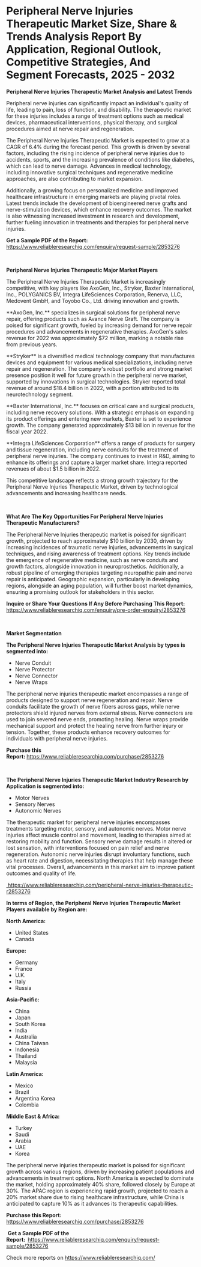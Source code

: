 <p><h1>Peripheral Nerve Injuries Therapeutic Market Size, Share & Trends Analysis Report By Application, Regional Outlook, Competitive Strategies, And Segment Forecasts, 2025 - 2032</h1></p><p><strong>Peripheral Nerve Injuries Therapeutic Market Analysis and Latest Trends</strong></p>
<p><p>Peripheral nerve injuries can significantly impact an individual's quality of life, leading to pain, loss of function, and disability. The therapeutic market for these injuries includes a range of treatment options such as medical devices, pharmaceutical interventions, physical therapy, and surgical procedures aimed at nerve repair and regeneration. </p><p>The Peripheral Nerve Injuries Therapeutic Market is expected to grow at a CAGR of 6.4% during the forecast period. This growth is driven by several factors, including the rising incidence of peripheral nerve injuries due to accidents, sports, and the increasing prevalence of conditions like diabetes, which can lead to nerve damage. Advances in medical technology, including innovative surgical techniques and regenerative medicine approaches, are also contributing to market expansion. </p><p>Additionally, a growing focus on personalized medicine and improved healthcare infrastructure in emerging markets are playing pivotal roles. Latest trends include the development of bioengineered nerve grafts and nerve-stimulation devices, which enhance recovery outcomes. The market is also witnessing increased investment in research and development, further fueling innovation in treatments and therapies for peripheral nerve injuries.</p></p>
<p><strong>Get a Sample PDF of the Report:&nbsp;</strong> <a href="https://www.reliableresearchiq.com/enquiry/request-sample/2853276?utm_campaign=2318&utm_medium=2&utm_source=Github&utm_content=ia&utm_term=11032025&utm_id=peripheral-nerve-injuries-therapeutic">https://www.reliableresearchiq.com/enquiry/request-sample/2853276</a></p>
<p>&nbsp;</p>
<p><strong>Peripheral Nerve Injuries Therapeutic Major Market Players</strong></p>
<p><p>The Peripheral Nerve Injuries Therapeutic Market is increasingly competitive, with key players like AxoGen, Inc., Stryker, Baxter International, Inc., POLYGANICS BV, Integra LifeSciences Corporation, Renerva, LLC, Medovent GmbH, and Toyobo Co., Ltd. driving innovation and growth.</p><p>**AxoGen, Inc.** specializes in surgical solutions for peripheral nerve repair, offering products such as Avance Nerve Graft. The company is poised for significant growth, fueled by increasing demand for nerve repair procedures and advancements in regenerative therapies. AxoGen's sales revenue for 2022 was approximately $72 million, marking a notable rise from previous years.</p><p>**Stryker** is a diversified medical technology company that manufactures devices and equipment for various medical specializations, including nerve repair and regeneration. The company's robust portfolio and strong market presence position it well for future growth in the peripheral nerve market, supported by innovations in surgical technologies. Stryker reported total revenue of around $18.4 billion in 2022, with a portion attributed to its neurotechnology segment.</p><p>**Baxter International, Inc.** focuses on critical care and surgical products, including nerve recovery solutions. With a strategic emphasis on expanding its product offerings and entering new markets, Baxter is set to experience growth. The company generated approximately $13 billion in revenue for the fiscal year 2022.</p><p>**Integra LifeSciences Corporation** offers a range of products for surgery and tissue regeneration, including nerve conduits for the treatment of peripheral nerve injuries. The company continues to invest in R&D, aiming to enhance its offerings and capture a larger market share. Integra reported revenues of about $1.5 billion in 2022.</p><p>This competitive landscape reflects a strong growth trajectory for the Peripheral Nerve Injuries Therapeutic Market, driven by technological advancements and increasing healthcare needs.</p></p>
<p>&nbsp;</p>
<p><strong>What Are The Key Opportunities For Peripheral Nerve Injuries Therapeutic Manufacturers?</strong></p>
<p><p>The Peripheral Nerve Injuries therapeutic market is poised for significant growth, projected to reach approximately $10 billion by 2030, driven by increasing incidences of traumatic nerve injuries, advancements in surgical techniques, and rising awareness of treatment options. Key trends include the emergence of regenerative medicine, such as nerve conduits and growth factors, alongside innovation in neuroprosthetics. Additionally, a robust pipeline of emerging therapies targeting neuropathic pain and nerve repair is anticipated. Geographic expansion, particularly in developing regions, alongside an aging population, will further boost market dynamics, ensuring a promising outlook for stakeholders in this sector.</p></p>
<p><strong>Inquire or Share Your Questions If Any Before Purchasing This Report:</strong> <a href="https://www.reliableresearchiq.com/enquiry/pre-order-enquiry/2853276?utm_campaign=2318&utm_medium=2&utm_source=Github&utm_content=ia&utm_term=11032025&utm_id=peripheral-nerve-injuries-therapeutic">https://www.reliableresearchiq.com/enquiry/pre-order-enquiry/2853276</a></p>
<p>&nbsp;</p>
<p><strong>Market Segmentation</strong></p>
<p><strong>The Peripheral Nerve Injuries Therapeutic Market Analysis by types is segmented into:</strong></p>
<p><ul><li>Nerve Conduit</li><li>Nerve Protector</li><li>Nerve Connector</li><li>Nerve Wraps</li></ul></p>
<p><p>The peripheral nerve injuries therapeutic market encompasses a range of products designed to support nerve regeneration and repair. Nerve conduits facilitate the growth of nerve fibers across gaps, while nerve protectors shield injured nerves from external stress. Nerve connectors are used to join severed nerve ends, promoting healing. Nerve wraps provide mechanical support and protect the healing nerve from further injury or tension. Together, these products enhance recovery outcomes for individuals with peripheral nerve injuries.</p></p>
<p><strong>Purchase this Report:&nbsp;</strong><a href="https://www.reliableresearchiq.com/purchase/2853276?utm_campaign=2318&utm_medium=2&utm_source=Github&utm_content=ia&utm_term=11032025&utm_id=peripheral-nerve-injuries-therapeutic">https://www.reliableresearchiq.com/purchase/2853276</a></p>
<p>&nbsp;</p>
<p><strong>The Peripheral Nerve Injuries Therapeutic Market Industry Research by Application is segmented into:</strong></p>
<p><ul><li>Motor Nerves</li><li>Sensory Nerves</li><li>Autonomic Nerves</li></ul></p>
<p><p>The therapeutic market for peripheral nerve injuries encompasses treatments targeting motor, sensory, and autonomic nerves. Motor nerve injuries affect muscle control and movement, leading to therapies aimed at restoring mobility and function. Sensory nerve damage results in altered or lost sensation, with interventions focused on pain relief and nerve regeneration. Autonomic nerve injuries disrupt involuntary functions, such as heart rate and digestion, necessitating therapies that help manage these vital processes. Overall, advancements in this market aim to improve patient outcomes and quality of life.</p></p>
<p><a href="https://www.reliableresearchiq.com/peripheral-nerve-injuries-therapeutic-r2853276?utm_campaign=2318&utm_medium=2&utm_source=Github&utm_content=ia&utm_term=11032025&utm_id=peripheral-nerve-injuries-therapeutic">&nbsp;https://www.reliableresearchiq.com/peripheral-nerve-injuries-therapeutic-r2853276</a></p>
<p><strong>In terms of Region, the Peripheral Nerve Injuries Therapeutic Market Players available by Region are:</strong></p>
<p>
    <p> <strong> North America: </strong>
        <ul>
            <li>United States</li>
            <li>Canada</li>
        </ul>
        </p> 
    <p> <strong> Europe: </strong>
        <ul>
            <li>Germany</li>
            <li>France</li>
            <li>U.K.</li>
            <li>Italy</li>
            <li>Russia</li>
        </ul>
        </p> 
    <p> <strong> Asia-Pacific: </strong>
        <ul>
            <li>China</li>
            <li>Japan</li>
            <li>South Korea</li>
            <li>India</li>
            <li>Australia</li>
            <li>China Taiwan</li>
            <li>Indonesia</li>
            <li>Thailand</li>
            <li>Malaysia</li>
        </ul>
        </p> 
    <p> <strong> Latin America: </strong>
        <ul>
            <li>Mexico</li>
            <li>Brazil</li>
            <li>Argentina Korea</li>
            <li>Colombia</li>
        </ul>
        </p> 
    <p> <strong> Middle East & Africa: </strong>
        <ul>
            <li>Turkey</li>
            <li>Saudi</li>
            <li>Arabia</li>
            <li>UAE</li>
            <li>Korea</li>
        </ul>
    </p>
    </p>
<p><p>The peripheral nerve injuries therapeutic market is poised for significant growth across various regions, driven by increasing patient populations and advancements in treatment options. North America is expected to dominate the market, holding approximately 40% share, followed closely by Europe at 30%. The APAC region is experiencing rapid growth, projected to reach a 20% market share due to rising healthcare infrastructure, while China is anticipated to capture 10% as it advances its therapeutic capabilities.</p></p>
<p><strong>Purchase this Report: </strong><a href="https://www.reliableresearchiq.com/purchase/2853276?utm_campaign=2318&utm_medium=2&utm_source=Github&utm_content=ia&utm_term=11032025&utm_id=peripheral-nerve-injuries-therapeutic">https://www.reliableresearchiq.com/purchase/2853276</a></p>
<p>&nbsp;<strong>Get a Sample PDF of the Report:&nbsp;&nbsp;</strong><a href="https://www.reliableresearchiq.com/enquiry/request-sample/2853276?utm_campaign=2318&utm_medium=2&utm_source=Github&utm_content=ia&utm_term=11032025&utm_id=peripheral-nerve-injuries-therapeutic">https://www.reliableresearchiq.com/enquiry/request-sample/2853276</a></p>
<p><strong></strong></p>
<p>Check more reports on <a href="https://www.reliableresearchiq.com/?utm_campaign=2318&utm_medium=2&utm_source=Github&utm_content=ia&utm_term=11032025&utm_id=peripheral-nerve-injuries-therapeutic">https://www.reliableresearchiq.com/</a></p>